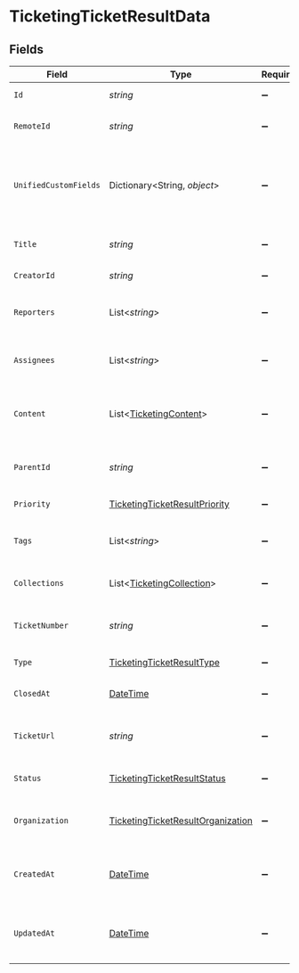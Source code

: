 # TicketingTicketResultData


## Fields

| Field                                                                                             | Type                                                                                              | Required                                                                                          | Description                                                                                       | Example                                                                                           |
| ------------------------------------------------------------------------------------------------- | ------------------------------------------------------------------------------------------------- | ------------------------------------------------------------------------------------------------- | ------------------------------------------------------------------------------------------------- | ------------------------------------------------------------------------------------------------- |
| `Id`                                                                                              | *string*                                                                                          | :heavy_minus_sign:                                                                                | Unique identifier                                                                                 | 8187e5da-dc77-475e-9949-af0f1fa4e4e3                                                              |
| `RemoteId`                                                                                        | *string*                                                                                          | :heavy_minus_sign:                                                                                | Provider's unique identifier                                                                      | 8187e5da-dc77-475e-9949-af0f1fa4e4e3                                                              |
| `UnifiedCustomFields`                                                                             | Dictionary<String, *object*>                                                                      | :heavy_minus_sign:                                                                                | Custom Unified Fields configured in your StackOne project                                         | {<br/>"my_project_custom_field_1": "REF-1236",<br/>"my_project_custom_field_2": "some other value"<br/>} |
| `Title`                                                                                           | *string*                                                                                          | :heavy_minus_sign:                                                                                | The title or subject of the ticket                                                                | System outage in production environment                                                           |
| `CreatorId`                                                                                       | *string*                                                                                          | :heavy_minus_sign:                                                                                | The creator of the ticket                                                                         | user-001                                                                                          |
| `Reporters`                                                                                       | List<*string*>                                                                                    | :heavy_minus_sign:                                                                                | Users who reported the ticket                                                                     | [<br/>"user-001",<br/>"user-002"<br/>]                                                            |
| `Assignees`                                                                                       | List<*string*>                                                                                    | :heavy_minus_sign:                                                                                | Agents assigned to the ticket                                                                     | [<br/>"user-001",<br/>"user-002"<br/>]                                                            |
| `Content`                                                                                         | List<[TicketingContent](../../Models/Components/TicketingContent.md)>                             | :heavy_minus_sign:                                                                                | Array of content associated with the ticket                                                       |                                                                                                   |
| `ParentId`                                                                                        | *string*                                                                                          | :heavy_minus_sign:                                                                                | ID of the parent ticket if this is a sub-ticket                                                   | ticket-002                                                                                        |
| `Priority`                                                                                        | [TicketingTicketResultPriority](../../Models/Components/TicketingTicketResultPriority.md)         | :heavy_minus_sign:                                                                                | Priority of the ticket                                                                            |                                                                                                   |
| `Tags`                                                                                            | List<*string*>                                                                                    | :heavy_minus_sign:                                                                                | The tags of the ticket                                                                            | [<br/>"tag-001",<br/>"tag-002"<br/>]                                                              |
| `Collections`                                                                                     | List<[TicketingCollection](../../Models/Components/TicketingCollection.md)>                       | :heavy_minus_sign:                                                                                | Collections the ticket belongs to                                                                 |                                                                                                   |
| `TicketNumber`                                                                                    | *string*                                                                                          | :heavy_minus_sign:                                                                                | The unique ticket number or reference ID                                                          | ticket-001                                                                                        |
| `Type`                                                                                            | [TicketingTicketResultType](../../Models/Components/TicketingTicketResultType.md)                 | :heavy_minus_sign:                                                                                | The type of the ticket                                                                            |                                                                                                   |
| `ClosedAt`                                                                                        | [DateTime](https://learn.microsoft.com/en-us/dotnet/api/system.datetime?view=net-5.0)             | :heavy_minus_sign:                                                                                | The date the ticket was closed                                                                    | 2021-01-01T01:01:01.000Z                                                                          |
| `TicketUrl`                                                                                       | *string*                                                                                          | :heavy_minus_sign:                                                                                | URL to view the ticket in the source system                                                       | https://help.company.com/tickets/SUP-5689                                                         |
| `Status`                                                                                          | [TicketingTicketResultStatus](../../Models/Components/TicketingTicketResultStatus.md)             | :heavy_minus_sign:                                                                                | Current status of the ticket                                                                      |                                                                                                   |
| `Organization`                                                                                    | [TicketingTicketResultOrganization](../../Models/Components/TicketingTicketResultOrganization.md) | :heavy_minus_sign:                                                                                | Organization associated with the ticket                                                           |                                                                                                   |
| `CreatedAt`                                                                                       | [DateTime](https://learn.microsoft.com/en-us/dotnet/api/system.datetime?view=net-5.0)             | :heavy_minus_sign:                                                                                | The timestamp when the record was created                                                         | 2021-01-01T01:01:01.000Z                                                                          |
| `UpdatedAt`                                                                                       | [DateTime](https://learn.microsoft.com/en-us/dotnet/api/system.datetime?view=net-5.0)             | :heavy_minus_sign:                                                                                | The timestamp when the record was last updated                                                    | 2021-01-01T01:01:01.000Z                                                                          |